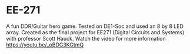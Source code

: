 # EE-271

A fun DDR/Guitar hero game. Tested on DE1-Soc and used an 8 by 8 LED array. Created as the final project for EE271 (Digital Circuits and Systems) with professor Scott Hauck. Watch the video for more information https://youtu.be/_oBDG3KGtmQ 
